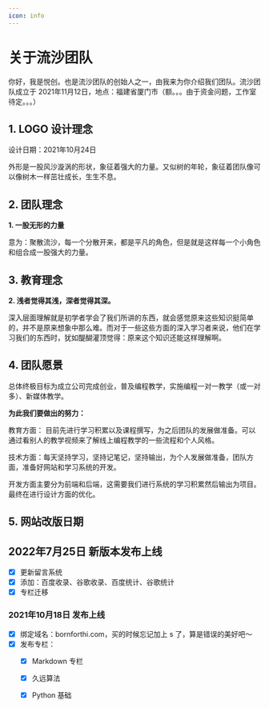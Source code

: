 ```yaml
---
icon: info
---
```


# 关于流沙团队

你好，我是悦创。也是流沙团队的创始人之一，由我来为你介绍我们团队。流沙团队成立于 2021年11月12日，地点：福建省厦门市（额。。。由于资金问题，工作室待定。。。）



## 1. LOGO 设计理念

设计日期：2021年10月24日

外形是一股风沙漩涡的形状，象征着强大的力量。又似树的年轮，象征着团队像可以像树木一样茁壮成长，生生不息。



## 2. 团队理念

**1. 一股无形的力量**

意为：聚散流沙，每一个分散开来，都是平凡的角色，但是就是这样每一个小角色和组合成一股强大的力量。



## 3. 教育理念

**2. 浅者觉得其浅，深者觉得其深。**

深入层面理解就是初学者学会了我们所讲的东西，就会感觉原来这些知识挺简单的，并不是原来想象中那么难。而对于一些这些方面的深入学习者来说，他们在学习我们的东西时，犹如醍醐灌顶觉得：原来这个知识还能这样理解啊。



## 4. 团队愿景

总体终极目标为成立公司完成创业，普及编程教学，实施编程一对一教学（或一对多）、新媒体教学。

**为此我们要做出的努力：**

教育方面： 目前先进行学习积累以及课程撰写，为之后团队的发展做准备。可以通过看别人的教学视频来了解线上编程教学的一些流程和个人风格。

技术方面：每天坚持学习，坚持记笔记，坚持输出，为个人发展做准备，团队方面，准备好网站和学习系统的开发。

开发方面主要分为前端和后端，这需要我们进行系统的学习积累然后输出为项目。最终在进行设计方面的优化。



## 5. 网站改版日期

## 2022年7月25日 新版本发布上线

- [x] 更新留言系统
- [x] 添加：百度收录、谷歌收录、百度统计、谷歌统计
- [x] 专栏迁移

### 2021年10月18日 发布上线

- [x] 绑定域名：bornforthi.com，买的时候忘记加上 s 了，算是错误的美好吧～
- [x] 发布专栏：
	- [x] Markdown 专栏
	- [x] 久远算法
	- [x] Python 基础

